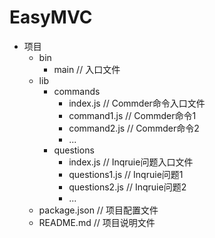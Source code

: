 # EasyMVC
- 项目
  - bin
    - main       // 入口文件
  - lib
    - commands
      - index.js      // Commder命令入口文件
      - command1.js   // Commder命令1
      - command2.js   // Commder命令2
      - ...
    - questions
      - index.js      // Inqruie问题入口文件
      - questions1.js // Inqruie问题1
      - questions2.js // Inqruie问题2
      - ...
  - package.json       // 项目配置文件
  - README.md          // 项目说明文件
